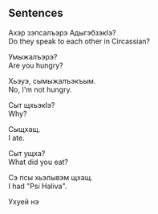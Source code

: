 ## Sentences

Ахэр зэпсалъэрэ АдыгэбзэкIэ?  
Do they speak to each other in Circassian?


Умыжалъэрэ?  
Are you hungry?

Хьэуэ, сымыжалъэкъым.  
No, I'm not hungry.

Сыт щхьэкIэ?  
Why?

Сыщхащ.  
I ate.

Сыт ущха?  
What did you eat?

Сэ псы хьэлывэм щхащ.  
I had "Psi Haliva".

Ухуей нэ